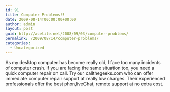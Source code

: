 ```yaml
---
id: 91
title: Computer Problems!!
date: 2009-08-14T00:00:00+00:00
author: admin
layout: post
guid: http://acetile.net/2008/09/03/computer-problems/
permalink: /2009/08/14/computer-problems/
categories:
  - Uncategorized
---
```

As my desktop computer has become really old, I face too many incidents of computer crash. If you are facing the same situation too, you need a quick computer repair on call. Try our callthegeeks.com who can offer immediate computer repair support at really low charges. Their experienced professionals offer the best phon,liveChat, remote support at no extra cost.